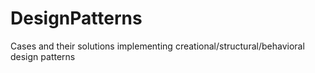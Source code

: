 # DesignPatterns
Cases and their solutions implementing creational/structural/behavioral design patterns
